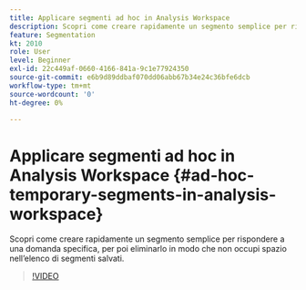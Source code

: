 ```yaml
---
title: Applicare segmenti ad hoc in Analysis Workspace
description: Scopri come creare rapidamente un segmento semplice per rispondere a una domanda specifica, per poi eliminarlo in modo che non occupi spazio nell’elenco di segmenti salvati.
feature: Segmentation
kt: 2010
role: User
level: Beginner
exl-id: 22c449af-0660-4166-841a-9c1e77924350
source-git-commit: e6b9d89ddbaf070dd06abb67b34e24c36bfe6dcb
workflow-type: tm+mt
source-wordcount: '0'
ht-degree: 0%

---
```


# Applicare segmenti ad hoc in Analysis Workspace {#ad-hoc-temporary-segments-in-analysis-workspace}

Scopri come creare rapidamente un segmento semplice per rispondere a una domanda specifica, per poi eliminarlo in modo che non occupi spazio nell’elenco di segmenti salvati.

>[!VIDEO](https://video.tv.adobe.com/v/23978/?quality=12&learn=on)
